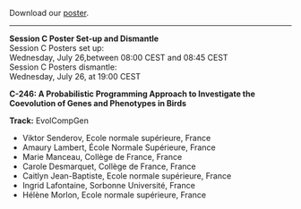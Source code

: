 Download our [poster](attachments/poster-vsenderov-eccb2023.pdf).

---

**Session C Poster Set-up and Dismantle**  
Session C Posters set up:  
Wednesday, July 26,between 08:00 CEST and 08:45 CEST  
Session C Posters dismantle:  
Wednesday, July 26, at 19:00 CEST

**C-246: A Probabilistic Programming Approach to Investigate the Coevolution of Genes and Phenotypes in Birds**

**Track:** EvolCompGen

- Viktor Senderov, Ecole normale supérieure, France
- Amaury Lambert, École Normale Supérieure, France
- Marie Manceau, Collège de France, France
- Carole Desmarquet, Collège de France, France
- Caitlyn Jean-Baptiste, Ecole normale supérieure, France
- Ingrid Lafontaine, Sorbonne Université, France
- Hélène Morlon, Ecole normale supérieure, France
